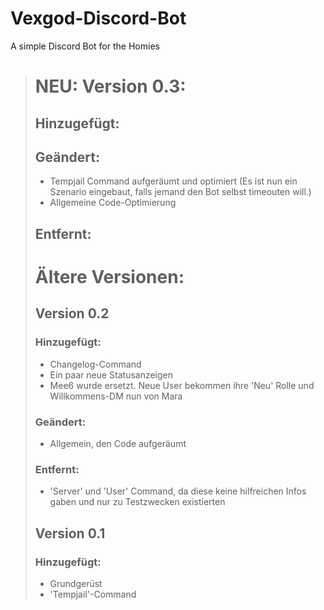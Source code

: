 # Vexgod-Discord-Bot
A simple Discord Bot for the Homies

> # NEU: Version 0.3:
> 
> ## Hinzugefügt:
> 
> ## Geändert:
> * Tempjail Command aufgeräumt und optimiert (Es ist nun ein Szenario eingebaut, falls jemand den Bot selbst timeouten will.)
> * Allgemeine Code-Optimierung
> 
> ## Entfernt:
> 
> # Ältere Versionen:
> 
> ## Version 0.2
> 
> ### Hinzugefügt:
> *  Changelog-Command
> *  Ein paar neue Statusanzeigen
> *  Mee6 wurde ersetzt. Neue User bekommen ihre 'Neu' Rolle und Willkommens-DM nun von Mara
> 
> ### Geändert:
> *  Allgemein, den Code aufgeräumt
> 
> ### Entfernt:
> * 'Server' und 'User' Command, da diese keine hilfreichen Infos gaben und nur zu Testzwecken existierten
> 
> ## Version 0.1
>
> ### Hinzugefügt:
> * Grundgerüst
> * 'Tempjail'-Command
